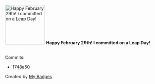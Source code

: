 <img src="https://my-badges.github.io/my-badges/leap-day.png" alt="Happy February 29th! I committed on a Leap Day!" title="Happy February 29th! I committed on a Leap Day!" width="128">
<strong>Happy February 29th! I committed on a Leap Day!</strong>
<br><br>

Commits:

- <a href="https://github.com/adib-yg/web/commit/1748a5097c3bb39f6eb8e2bd68cc5212aa51c83f">1748a50</a>


Created by <a href="https://github.com/my-badges/my-badges">My Badges</a>